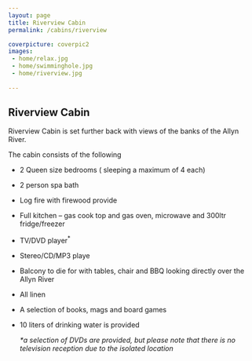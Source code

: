 ```yaml
---
layout: page
title: Riverview Cabin
permalink: /cabins/riverview

coverpicture: coverpic2
images:
 - home/relax.jpg
 - home/swimminghole.jpg
 - home/riverview.jpg
 
---
```


## Riverview Cabin

Riverview Cabin is set further back with views of the banks of the Allyn River.

The cabin consists of the following

- 2 Queen size bedrooms ( sleeping a maximum of 4 each)
- 2 person spa bath
- Log fire with firewood provide
- Full kitchen – gas cook top and gas oven, microwave and 300ltr fridge/freezer
- TV/DVD player<sup>*</sup>
- Stereo/CD/MP3 playe
- Balcony to die for with tables, chair and BBQ looking directly over the Allyn River
- All linen
- A selection of books, mags and board games
- 10 liters of drinking water is provided

    _*a selection of DVDs are provided, but please note that there is no television reception due to the isolated location_

